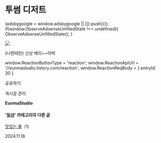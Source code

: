 
# 투썸 디저트

(adsbygoogle = window.adsbygoogle || \[\]).push({}); if(window.ObserveAdsenseUnfilledState !== undefined){ ObserveAdsenseUnfilledState(); }

![](https://blog.kakaocdn.net/dn/bi4CFO/btsKOyi8DL4/1aHI1KoTJBytkAmYKrKzsk/img.jpg)

(나한테만) 신상 베리~~아박

window.ReactionButtonType = 'reaction'; window.ReactionApiUrl = '//eunmastudio.tistory.com/reaction'; window.ReactionReqBody = { entryId: 30 }

공유하기

게시글 관리

**EunmaStudio**

#### '[일상](/category/%EC%9D%BC%EC%83%81)' 카테고리의 다른 글

[맛있는 롤](/29)  (1)

2024.11.18
            